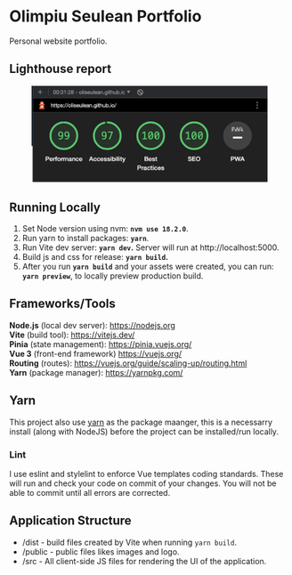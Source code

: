 # Olimpiu Seulean Portfolio

Personal website portfolio.

## Lighthouse report

 <figure>
 <img src="lighthouse.png" width="1054" heigth="432" alt="Lighthouse Report"/>
 <figcaption>
 <p></p>
 </figcaption>
</figure>

## Running Locally

1. Set Node version using nvm: <strong>`nvm use 18.2.0`</strong>.
2. Run yarn to install packages: <strong>`yarn`</strong>.
3. Run Vite dev server: <strong>`yarn dev`.</strong> Server will run at http://localhost:5000.
4. Build js and css for release: <strong>`yarn build`.</strong>
5. After you run <strong>`yarn build`</strong> and your assets were created, you can run: <strong>`yarn preview`</strong>, to locally preview production build.

## Frameworks/Tools

<strong>Node.js</strong> (local dev server): https://nodejs.org <br />
<strong>Vite</strong> (build tool): https://vitejs.dev/ <br />
<strong>Pinia</strong> (state management): https://pinia.vuejs.org/ <br />
<strong>Vue 3</strong> (front-end framework) https://vuejs.org/ <br />
<strong>Routing</strong> (routes): https://vuejs.org/guide/scaling-up/routing.html <br />
<strong>Yarn</strong> (package manager): https://yarnpkg.com/ <br />

## Yarn

This project also use [yarn](https://yarnpkg.com/en) as the package maanger, this is a necessarry install (along with NodeJS) before the project can be installed/run locally.

### Lint

I use eslint and stylelint to enforce Vue templates coding standards. These will run and check your code on commit of your changes. You will not be able to commit until all errors are corrected.

## Application Structure

- /dist - build files created by Vite when running `yarn build`.
- /public - public files likes images and logo.
- /src - All client-side JS files for rendering the UI of the application.
